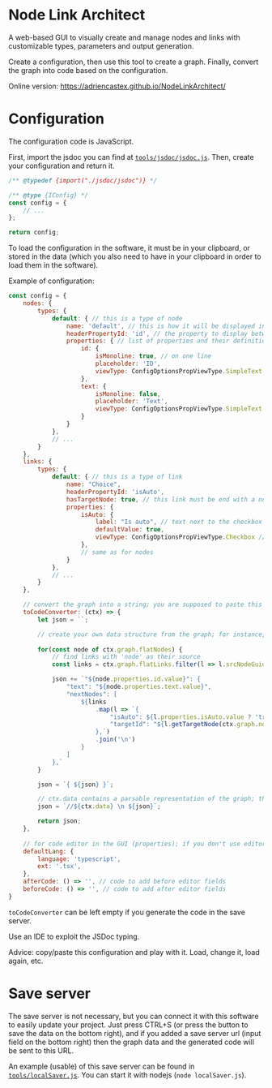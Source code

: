 # Node Link Architect

A web-based GUI to visually create and manage nodes and links with customizable types, parameters and output generation.

Create a configuration, then use this tool to create a graph. Finally, convert the graph into code based on the configuration.

Online version: https://adriencastex.github.io/NodeLinkArchitect/

# Configuration

The configuration code is JavaScript.

First, import the jsdoc you can find at [`tools/jsdoc/jsdoc.js`](tools/jsdoc/jsdoc.js). Then, create your configuration and return it.
```javascript
/** @typedef {import("./jsdoc/jsdoc")} */

/** @type {IConfig} */
const config = {
    // ...
};

return config;
```

To load the configuration in the software, it must be in your clipboard, or stored in the data (which you also need to have in your clipboard in order to load them in the software).

Example of configuration:
```javascript
const config = {
	nodes: {
		types: {
			default: { // this is a type of node
				name: 'default', // this is how it will be displayed in the GUI
				headerPropertyId: 'id', // the property to display between the grab area and the delete btn
				properties: { // list of properties and their definition
					id: {
						isMonoline: true, // on one line
						placeholder: 'ID',
						viewType: ConfigOptionsPropViewType.SimpleText // text field (value = string)
					},
					text: {
						isMonoline: false,
						placeholder: 'Text',
						viewType: ConfigOptionsPropViewType.SimpleText
					}
				}
			},
            // ...
		}
	},
    links: {
        types: {
            default: { // this is a type of link
                name: "Choice",
                headerPropertyId: 'isAuto',
                hasTargetNode: true, // this link must be end with a node (false = floating)
                properties: {
                    isAuto: {
                        label: "Is auto", // text next to the checkbox
                        defaultValue: true,
                        viewType: ConfigOptionsPropViewType.Checkbox // checkbox (value = boolean)
                    },
                    // same as for nodes
                }
            },
            // ...
        }
    },

    // convert the graph into a string; you are supposed to paste this string into your code, for integration in your engine, whatever it is (but you do whatever you want)
	toCodeConverter: (ctx) => {
        let json = ``;

        // create your own data structure from the graph; for instance, here, we create JSON
        
        for(const node of ctx.graph.flatNodes) {
            // find links with 'node' as their source
            const links = ctx.graph.flatLinks.filter(l => l.srcNodeGuid === node.guid);

            json += `"${node.properties.id.value}": {
                "text": "${node.properties.text.value}",
                "nextNodes": [
                    ${links
                        .map(l => `{
                            "isAuto": ${l.properties.isAuto.value ? 'true' : 'false'},
                            "targetId": "${l.getTargetNode(ctx.graph.nodes).properties.id.value}"
                        },`)
                        .join('\n')
                    }
                ]
            },`
        }

        json = `{ ${json} }`;

        // ctx.data contains a parsable representation of the graph; the software need it to load the data, so we add ctx.data with comments; this way, we will be able to just copy the content of the file, and when loaded in the software, this part will be extracted (it's just easier and more maintenable to have the 'generated code' and the 'parsable data' in the same file)
        json = `//${ctx.data} \n ${json}`;

        return json;
    },
    
    // for code editor in the GUI (properties); if you don't use editor properties, then this is not used
	defaultLang: {
        language: 'typescript',
        ext: '.tsx',
	},
	afterCode: () => '', // code to add before editor fields
	beforeCode: () => '', // code to add after editor fields
}
```

`toCodeConverter` can be left empty if you generate the code in the save server.

Use an IDE to exploit the JSDoc typing.

Advice: copy/paste this configuration and play with it. Load, change it, load again, etc.

# Save server

The save server is not necessary, but you can connect it with this software to easily update your project. Just press CTRL+S (or press the button to save the data on the bottom right), and if you added a save server url (input field on the bottom right) then the graph data and the generated code will be sent to this URL.

An example (usable) of this save server can be found in [`tools/localSaver.js`](tools/localSaver.js). You can start it with nodejs (`node localSaver.js`).
